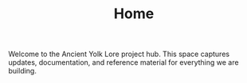 ﻿---
layout: home
title: Home
---
Welcome to the Ancient Yolk Lore project hub. This space captures updates, documentation, and reference material for everything we are building.

